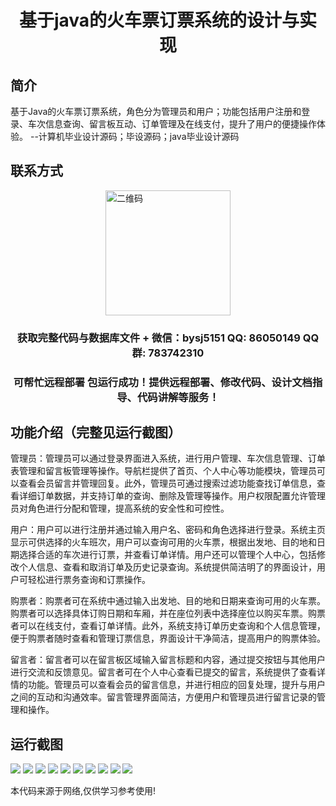 <p><h1 align="center">基于java的火车票订票系统的设计与实现</h1></p>

## 简介
基于Java的火车票订票系统，角色分为管理员和用户；功能包括用户注册和登录、车次信息查询、留言板互动、订单管理及在线支付，提升了用户的便捷操作体验。    --计算机毕业设计源码；毕设源码；java毕业设计源码


## 联系方式
<img src="https://bs-1329754181.cos.ap-shanghai.myqcloud.com/wx.jpg" alt="二维码" style="display: block; margin: 0 auto;" width="200px">
<p><h3 align="center">获取完整代码与数据库文件 + 微信：bysj5151 QQ: 86050149 QQ群: 783742310</h3></p>
<p><h3 align="center">可帮忙远程部署 包运行成功！提供远程部署、修改代码、设计文档指导、代码讲解等服务！</h3></p>

## 功能介绍（完整见运行截图）
管理员：管理员可以通过登录界面进入系统，进行用户管理、车次信息管理、订单表管理和留言板管理等操作。导航栏提供了首页、个人中心等功能模块，管理员可以查看会员留言并管理回复。此外，管理员可通过搜索过滤功能查找订单信息，查看详细订单数据，并支持订单的查询、删除及管理等操作。用户权限配置允许管理员对角色进行分配和管理，提高系统的安全性和可控性。

用户：用户可以进行注册并通过输入用户名、密码和角色选择进行登录。系统主页显示可供选择的火车班次，用户可以查询可用的火车票，根据出发地、目的地和日期选择合适的车次进行订票，并查看订单详情。用户还可以管理个人中心，包括修改个人信息、查看和取消订单及历史记录查询。系统提供简洁明了的界面设计，用户可轻松进行票务查询和订票操作。

购票者：购票者可在系统中通过输入出发地、目的地和日期来查询可用的火车票。购票者可以选择具体订购日期和车厢，并在座位列表中选择座位以购买车票。购票者可以在线支付，查看订单详情。此外，系统支持订单历史查询和个人信息管理，便于购票者随时查看和管理订票信息，界面设计干净简洁，提高用户的购票体验。

留言者：留言者可以在留言板区域输入留言标题和内容，通过提交按钮与其他用户进行交流和反馈意见。留言者可在个人中心查看已提交的留言，系统提供了查看详情的功能。管理员可以查看会员的留言信息，并进行相应的回复处理，提升与用户之间的互动和沟通效率。留言管理界面简洁，方便用户和管理员进行留言记录的管理和操作。


## 运行截图
![](https://bs-1329754181.cos.ap-shanghai.myqcloud.com/spring/TrainTicketBookingSystemDesignAndImplementation/img/001.jpg)
![](https://bs-1329754181.cos.ap-shanghai.myqcloud.com/spring/TrainTicketBookingSystemDesignAndImplementation/img/002.jpg)
![](https://bs-1329754181.cos.ap-shanghai.myqcloud.com/spring/TrainTicketBookingSystemDesignAndImplementation/img/003.jpg)
![](https://bs-1329754181.cos.ap-shanghai.myqcloud.com/spring/TrainTicketBookingSystemDesignAndImplementation/img/004.jpg)
![](https://bs-1329754181.cos.ap-shanghai.myqcloud.com/spring/TrainTicketBookingSystemDesignAndImplementation/img/005.jpg)
![](https://bs-1329754181.cos.ap-shanghai.myqcloud.com/spring/TrainTicketBookingSystemDesignAndImplementation/img/006.jpg)
![](https://bs-1329754181.cos.ap-shanghai.myqcloud.com/spring/TrainTicketBookingSystemDesignAndImplementation/img/007.jpg)
![](https://bs-1329754181.cos.ap-shanghai.myqcloud.com/spring/TrainTicketBookingSystemDesignAndImplementation/img/008.jpg)
![](https://bs-1329754181.cos.ap-shanghai.myqcloud.com/spring/TrainTicketBookingSystemDesignAndImplementation/img/009.jpg)
![](https://bs-1329754181.cos.ap-shanghai.myqcloud.com/spring/TrainTicketBookingSystemDesignAndImplementation/img/010.jpg)

<p>本代码来源于网络,仅供学习参考使用!</p>
